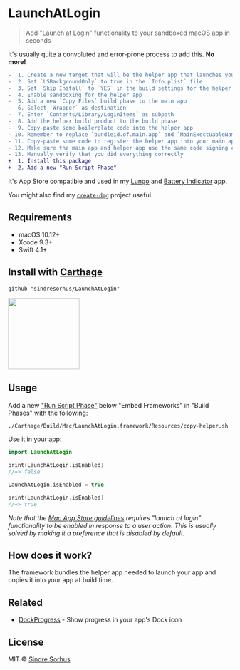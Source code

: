 # LaunchAtLogin

> Add "Launch at Login" functionality to your sandboxed macOS app in seconds

It's usually quite a convoluted and error-prone process to add this. **No more!**

```diff
-  1. Create a new target that will be the helper app that launches your app
-  2. Set `LSBackgroundOnly` to true in the `Info.plist` file
-  3. Set `Skip Install` to `YES` in the build settings for the helper app
-  4. Enable sandboxing for the helper app
-  5. Add a new `Copy Files` build phase to the main app
-  6. Select `Wrapper` as destination
-  7. Enter `Contents/Library/LoginItems` as subpath
-  8. Add the helper build product to the build phase
-  9. Copy-paste some boilerplate code into the helper app
- 10. Remember to replace `bundleid.of.main.app` and `MainExectuableName` with your own values
- 11. Copy-paste some code to register the helper app into your main app
- 12. Make sure the main app and helper app use the same code signing certificate
- 13. Manually verify that you did everything correctly
+  1. Install this package
+  2. Add a new "Run Script Phase"
```

It's App Store compatible and used in my [Lungo](https://blog.sindresorhus.com/lungo-b364a6c2745f) and [Battery Indicator](https://sindresorhus.com/battery-indicator) app.

You might also find my [`create-dmg`](https://github.com/sindresorhus/create-dmg) project useful.


## Requirements

- macOS 10.12+
- Xcode 9.3+
- Swift 4.1+


## Install with [Carthage](https://github.com/Carthage/Carthage#getting-started)

```
github "sindresorhus/LaunchAtLogin"
```

<a href="https://www.patreon.com/sindresorhus">
	<img src="https://c5.patreon.com/external/logo/become_a_patron_button@2x.png" width="160">
</a>


## Usage

Add a new ["Run Script Phase"](http://stackoverflow.com/a/39633955/64949) below "Embed Frameworks" in "Build Phases" with the following:

```sh
./Carthage/Build/Mac/LaunchAtLogin.framework/Resources/copy-helper.sh
```

Use it in your app:

```swift
import LaunchAtLogin

print(LaunchAtLogin.isEnabled)
//=> false

LaunchAtLogin.isEnabled = true

print(LaunchAtLogin.isEnabled)
//=> true
```

*Note that the [Mac App Store guidelines](https://developer.apple.com/app-store/review/guidelines/) requires "launch at login" functionality to be enabled in response to a user action. This is usually solved by making it a preference that is disabled by default.*


## How does it work?

The framework bundles the helper app needed to launch your app and copies it into your app at build time.


## Related

- [DockProgress](https://github.com/sindresorhus/DockProgress) - Show progress in your app's Dock icon


## License

MIT © [Sindre Sorhus](https://sindresorhus.com)
